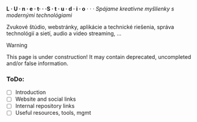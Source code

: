 **L · U · n · e · t· · ·S · t · u · d · i · o** · · · 
_Spájame kreatívne myšlienky s modernými technológiami_

Zvukové štúdio, webstránky, aplikácie a technické riešenia, správa technológií a sietí, audio a video streaming, ...



> [!WARNING]
> This page is under construction! It may contain deprecated, uncompleted and/or false information.


### ToDo:
- [ ] Introduction
- [ ] Website and social links
- [ ] Internal repository links
- [ ] Useful resources, tools, mgmt

<!--

**Here are some ideas to get you started:**

🙋‍♀️ A short introduction - what is your organization all about?
🌈 Contribution guidelines - how can the community get involved?
👩‍💻 Useful resources - where can the community find your docs? Is there anything else the community should know?
🍿 Fun facts - what does your team eat for breakfast?
🧙 Remember, you can do mighty things with the power of [Markdown](https://docs.github.com/github/writing-on-github/getting-started-with-writing-and-formatting-on-github/basic-writing-and-formatting-syntax)
-->
